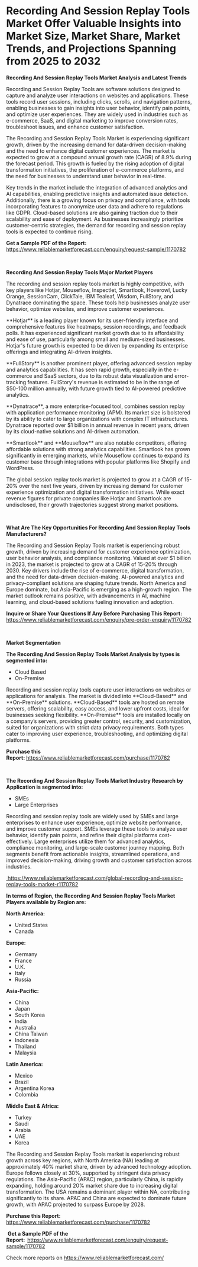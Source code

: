 <p><h1>Recording And Session Replay Tools Market Offer Valuable Insights into Market Size, Market Share, Market Trends, and Projections Spanning from 2025 to 2032</h1></p><p><strong>Recording And Session Replay Tools Market Analysis and Latest Trends</strong></p>
<p><p>Recording and Session Replay Tools are software solutions designed to capture and analyze user interactions on websites and applications. These tools record user sessions, including clicks, scrolls, and navigation patterns, enabling businesses to gain insights into user behavior, identify pain points, and optimize user experiences. They are widely used in industries such as e-commerce, SaaS, and digital marketing to improve conversion rates, troubleshoot issues, and enhance customer satisfaction.</p><p>The Recording and Session Replay Tools Market is experiencing significant growth, driven by the increasing demand for data-driven decision-making and the need to enhance digital customer experiences. The market is expected to grow at a compound annual growth rate (CAGR) of 8.9% during the forecast period. This growth is fueled by the rising adoption of digital transformation initiatives, the proliferation of e-commerce platforms, and the need for businesses to understand user behavior in real-time.</p><p>Key trends in the market include the integration of advanced analytics and AI capabilities, enabling predictive insights and automated issue detection. Additionally, there is a growing focus on privacy and compliance, with tools incorporating features to anonymize user data and adhere to regulations like GDPR. Cloud-based solutions are also gaining traction due to their scalability and ease of deployment. As businesses increasingly prioritize customer-centric strategies, the demand for recording and session replay tools is expected to continue rising.</p></p>
<p><strong>Get a Sample PDF of the Report:&nbsp;</strong> <a href="https://www.reliablemarketforecast.com/enquiry/request-sample/1170782?utm_campaign=1134&utm_medium=2&utm_source=Github&utm_content=ia&utm_term=20012025&utm_id=recording-and-session-replay-tools">https://www.reliablemarketforecast.com/enquiry/request-sample/1170782</a></p>
<p>&nbsp;</p>
<p><strong>Recording And Session Replay Tools Major Market Players</strong></p>
<p><p>The recording and session replay tools market is highly competitive, with key players like Hotjar, Mouseflow, Inspectlet, Smartlook, Hoverowl, Lucky Orange, SessionCam, ClickTale, IBM Tealeaf, Wisdom, FullStory, and Dynatrace dominating the space. These tools help businesses analyze user behavior, optimize websites, and improve customer experiences.</p><p>**Hotjar** is a leading player known for its user-friendly interface and comprehensive features like heatmaps, session recordings, and feedback polls. It has experienced significant market growth due to its affordability and ease of use, particularly among small and medium-sized businesses. Hotjar's future growth is expected to be driven by expanding its enterprise offerings and integrating AI-driven insights.</p><p>**FullStory** is another prominent player, offering advanced session replay and analytics capabilities. It has seen rapid growth, especially in the e-commerce and SaaS sectors, due to its robust data visualization and error-tracking features. FullStory's revenue is estimated to be in the range of $50-100 million annually, with future growth tied to AI-powered predictive analytics.</p><p>**Dynatrace**, a more enterprise-focused tool, combines session replay with application performance monitoring (APM). Its market size is bolstered by its ability to cater to large organizations with complex IT infrastructures. Dynatrace reported over $1 billion in annual revenue in recent years, driven by its cloud-native solutions and AI-driven automation.</p><p>**Smartlook** and **Mouseflow** are also notable competitors, offering affordable solutions with strong analytics capabilities. Smartlook has grown significantly in emerging markets, while Mouseflow continues to expand its customer base through integrations with popular platforms like Shopify and WordPress.</p><p>The global session replay tools market is projected to grow at a CAGR of 15-20% over the next five years, driven by increasing demand for customer experience optimization and digital transformation initiatives. While exact revenue figures for private companies like Hotjar and Smartlook are undisclosed, their growth trajectories suggest strong market positions.</p></p>
<p>&nbsp;</p>
<p><strong>What Are The Key Opportunities For Recording And Session Replay Tools Manufacturers?</strong></p>
<p><p>The Recording and Session Replay Tools market is experiencing robust growth, driven by increasing demand for customer experience optimization, user behavior analysis, and compliance monitoring. Valued at over $1 billion in 2023, the market is projected to grow at a CAGR of 15-20% through 2030. Key drivers include the rise of e-commerce, digital transformation, and the need for data-driven decision-making. AI-powered analytics and privacy-compliant solutions are shaping future trends. North America and Europe dominate, but Asia-Pacific is emerging as a high-growth region. The market outlook remains positive, with advancements in AI, machine learning, and cloud-based solutions fueling innovation and adoption.</p></p>
<p><strong>Inquire or Share Your Questions If Any Before Purchasing This Report:</strong> <a href="https://www.reliablemarketforecast.com/enquiry/pre-order-enquiry/1170782?utm_campaign=1134&utm_medium=2&utm_source=Github&utm_content=ia&utm_term=20012025&utm_id=recording-and-session-replay-tools">https://www.reliablemarketforecast.com/enquiry/pre-order-enquiry/1170782</a></p>
<p>&nbsp;</p>
<p><strong>Market Segmentation</strong></p>
<p><strong>The Recording And Session Replay Tools Market Analysis by types is segmented into:</strong></p>
<p><ul><li>Cloud Based</li><li>On-Premise</li></ul></p>
<p><p>Recording and session replay tools capture user interactions on websites or applications for analysis. The market is divided into **Cloud-Based** and **On-Premise** solutions. **Cloud-Based** tools are hosted on remote servers, offering scalability, easy access, and lower upfront costs, ideal for businesses seeking flexibility. **On-Premise** tools are installed locally on a company’s servers, providing greater control, security, and customization, suited for organizations with strict data privacy requirements. Both types cater to improving user experience, troubleshooting, and optimizing digital platforms.</p></p>
<p><strong>Purchase this Report:&nbsp;</strong><a href="https://www.reliablemarketforecast.com/purchase/1170782?utm_campaign=1134&utm_medium=2&utm_source=Github&utm_content=ia&utm_term=20012025&utm_id=recording-and-session-replay-tools">https://www.reliablemarketforecast.com/purchase/1170782</a></p>
<p>&nbsp;</p>
<p><strong>The Recording And Session Replay Tools Market Industry Research by Application is segmented into:</strong></p>
<p><ul><li>SMEs</li><li>Large Enterprises</li></ul></p>
<p><p>Recording and session replay tools are widely used by SMEs and large enterprises to enhance user experience, optimize website performance, and improve customer support. SMEs leverage these tools to analyze user behavior, identify pain points, and refine their digital platforms cost-effectively. Large enterprises utilize them for advanced analytics, compliance monitoring, and large-scale customer journey mapping. Both segments benefit from actionable insights, streamlined operations, and improved decision-making, driving growth and customer satisfaction across industries.</p></p>
<p><a href="https://www.reliablemarketforecast.com/global-recording-and-session-replay-tools-market-r1170782?utm_campaign=1134&utm_medium=2&utm_source=Github&utm_content=ia&utm_term=20012025&utm_id=recording-and-session-replay-tools">&nbsp;https://www.reliablemarketforecast.com/global-recording-and-session-replay-tools-market-r1170782</a></p>
<p><strong>In terms of Region, the Recording And Session Replay Tools Market Players available by Region are:</strong></p>
<p>
    <p> <strong> North America: </strong>
        <ul>
            <li>United States</li>
            <li>Canada</li>
        </ul>
        </p> 
    <p> <strong> Europe: </strong>
        <ul>
            <li>Germany</li>
            <li>France</li>
            <li>U.K.</li>
            <li>Italy</li>
            <li>Russia</li>
        </ul>
        </p> 
    <p> <strong> Asia-Pacific: </strong>
        <ul>
            <li>China</li>
            <li>Japan</li>
            <li>South Korea</li>
            <li>India</li>
            <li>Australia</li>
            <li>China Taiwan</li>
            <li>Indonesia</li>
            <li>Thailand</li>
            <li>Malaysia</li>
        </ul>
        </p> 
    <p> <strong> Latin America: </strong>
        <ul>
            <li>Mexico</li>
            <li>Brazil</li>
            <li>Argentina Korea</li>
            <li>Colombia</li>
        </ul>
        </p> 
    <p> <strong> Middle East & Africa: </strong>
        <ul>
            <li>Turkey</li>
            <li>Saudi</li>
            <li>Arabia</li>
            <li>UAE</li>
            <li>Korea</li>
        </ul>
    </p>
    </p>
<p><p>The Recording and Session Replay Tools market is experiencing robust growth across key regions, with North America (NA) leading at approximately 40% market share, driven by advanced technology adoption. Europe follows closely at 30%, supported by stringent data privacy regulations. The Asia-Pacific (APAC) region, particularly China, is rapidly expanding, holding around 20% market share due to increasing digital transformation. The USA remains a dominant player within NA, contributing significantly to its share. APAC and China are expected to dominate future growth, with APAC projected to surpass Europe by 2028.</p></p>
<p><strong>Purchase this Report: </strong><a href="https://www.reliablemarketforecast.com/purchase/1170782?utm_campaign=1134&utm_medium=2&utm_source=Github&utm_content=ia&utm_term=20012025&utm_id=recording-and-session-replay-tools">https://www.reliablemarketforecast.com/purchase/1170782</a></p>
<p>&nbsp;<strong>Get a Sample PDF of the Report:&nbsp;&nbsp;</strong><a href="https://www.reliablemarketforecast.com/enquiry/request-sample/1170782?utm_campaign=1134&utm_medium=2&utm_source=Github&utm_content=ia&utm_term=20012025&utm_id=recording-and-session-replay-tools">https://www.reliablemarketforecast.com/enquiry/request-sample/1170782</a></p>
<p><strong></strong></p>
<p>Check more reports on <a href="https://www.reliablemarketforecast.com/?utm_campaign=1134&utm_medium=2&utm_source=Github&utm_content=ia&utm_term=20012025&utm_id=recording-and-session-replay-tools">https://www.reliablemarketforecast.com/</a></p>